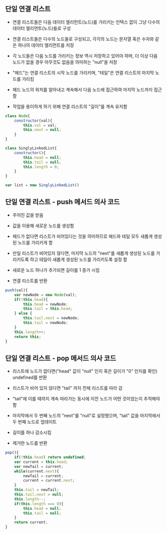 ## 단일 연결 리스트

- 연결 리스트들은 다음 데이터 엘리먼트(노드)를 가리키는 인텍스 없이 그냥 다수의 데이터 엘리먼트(노드)들로 구성

- 연결 리스트들은 다수의 노드들로 구성되고, 각각의 노드는 문자열 혹은 수자와 같은 하나의 데이터 엘리먼트를 저장

- 각 노드들은 다음 노드를 가리키는 정보 역시 저장하고 있어야 하며, 더 이상 다음 노드가 없을 경우 아무것도 없음을 의미하는 "null"을 저장

- "헤드"는 연결 리스트의 시작 노드를 가리키며, "테일"은 연결 리스트의 마지막 노드를 가리킴

- 헤드 노드의 위치를 알아내고 계속해서 다음 노드에 접근하여 마지막 노드까지 접근함

- 작업을 용이하게 하기 위해 연결 리스트의 "길이"를 계속 유지함

```js
class Node{
    constructor(val){
        this.val = val;
        this.next = null;
    }
}

class SinglyLinkedList{
    constructor(){
        this.head = null;
        this.tail = null;
        this.length = 0;
    }
}

var list = new SinglyLinkedList()
```

## 단일 연결 리스트 - push 메서드 의사 코드

- 주어진 값을 받음

- 값을 이용해 새로운 노드를 생성함

- 헤드가 없다면 리스트가 비어있다는 것을 의미하므로 헤드와 테일 모두 새롭게 생성된 노드를 가리키게 함

- 만일 리스트가 비어있지 않다면, 마지막 노드의 "next"를 새롭게 생성된 노드를 가리키도록 하고 테일이 새롭게 생성된 노드를 가리키도록 설정 함

- 새로운 노드 하나가 추가되면 길이를 1 증가 시킴

- 연결 리스트를 반환

```js
push(val){
    var newNode = new Node(val);
    if(!this.head){
        this.head = newNode;
        this.tail = this.head;
    } else {
        this.tail.next = newNode;
        this.tail = newNode;
    }
    this.length++;
    return this;
}
```

## 단일 연결 리스트 - pop 메서드 의사 코드

- 리스트에 노드가 없다면("head" 값이 "null" 인지 혹은 길이가 "0" 인지를 확인) undefined를 반환

- 리스트가 비어 있지 않다면 "tail" 까지 전체 리스트를 따라 감

- "tail"에 이를 때까지 계속 따라가는 동시에 이전 노드가 어떤 것이었는지 추적해야 함

- 마지막에서 두 번째 노드의 "next"를 "null"로 설정했으며, "tail" 값을 마지막에서 두 번째 노드로 업데이트

- 길이를 하나 감소시킴

- 제거한 노드를 반환

```js
pop(){
    if(!this.head) return undefined;
    var current = this.head;
    var newTail = current;
    while(current.next){
        newTail = current;
        current = current.next;
    }
    this.tail = newTail;
    this.tail.next = null;
    this.length--;
    if(this.length === 0){
        this.head = null;
        this.tail = null;
    }
    return current;
}
```